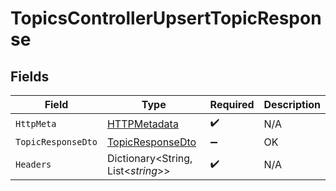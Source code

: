 # TopicsControllerUpsertTopicResponse


## Fields

| Field                                                           | Type                                                            | Required                                                        | Description                                                     |
| --------------------------------------------------------------- | --------------------------------------------------------------- | --------------------------------------------------------------- | --------------------------------------------------------------- |
| `HttpMeta`                                                      | [HTTPMetadata](../../Models/Components/HTTPMetadata.md)         | :heavy_check_mark:                                              | N/A                                                             |
| `TopicResponseDto`                                              | [TopicResponseDto](../../Models/Components/TopicResponseDto.md) | :heavy_minus_sign:                                              | OK                                                              |
| `Headers`                                                       | Dictionary<String, List<*string*>>                              | :heavy_check_mark:                                              | N/A                                                             |